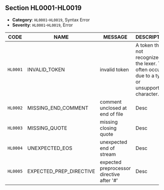 ## Section HL0001-HL0019

- **Category**: `HL0001`-`HL0019`, Syntax Error
- **Severity**: `HL0001`-`HL0019`, Error

| CODE     | NAME                    | MESSAGE                                   | DESCRIPTION                                                                                            |
| -------- | ----------------------- | ----------------------------------------- | ------------------------------------------------------------------------------------------------------ |
| `HL0001` | INVALID_TOKEN           | invalid token                             | A token that is not recognized by the lexer. This often occurs due to a typo or unsupported character. |
| `HL0002` | MISSING_END_COMMENT     | comment unclosed at end of file           | Desc                                                                                                   |
| `HL0003` | MISSING_QUOTE           | missing closing quote                     | Desc                                                                                                   |
| `HL0004` | UNEXPECTED_EOS          | unexpected end of stream                  | Desc                                                                                                   |
| `HL0005` | EXPECTED_PREP_DIRECTIVE | expected preprocessor directive after '#' | Desc                                                                                                   |

